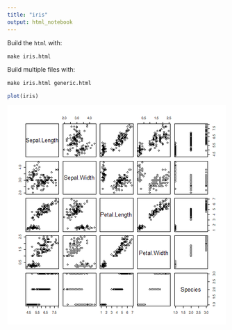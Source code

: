 ```yaml
---
title: "iris"
output: html_notebook
---
```


Build the `html` with:

```
make iris.html
```

Build multiple files with:

```
make iris.html generic.html
```



```r
plot(iris)
```

![plot of chunk unnamed-chunk-1](./figures/iris//unnamed-chunk-1-1.png)

